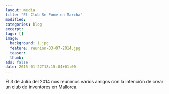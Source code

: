 ```yaml
---
layout: media
title: "El Club Se Pone en Marcha"
modified:
categories: blog
excerpt:
tags: []
image:
  background: 1.jpg
  feature: reunion-03-07-2014.jpg
  teaser:
  thumb:
ads: false
date: 2015-01-22T18:15:04+01:00
---
```


El 3 de Julio del 2014 nos reunimos varios amigos con la intención de crear un club de inventores en Mallorca.